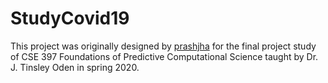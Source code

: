 # StudyCovid19
 
This project was originally designed by [prashjha](https://github.com/prashjha/StudyCovid19) for the final project study of CSE 397 Foundations of Predictive Computational Science taught by Dr. J. Tinsley Oden in spring 2020.

